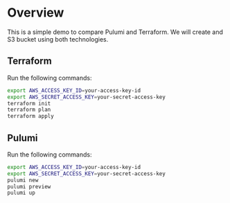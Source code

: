 # Overview
This is a simple demo to compare Pulumi and Terraform. We will create and S3 bucket using both technologies.

## Terraform
Run the following commands:

```bash
export AWS_ACCESS_KEY_ID=your-access-key-id
export AWS_SECRET_ACCESS_KEY=your-secret-access-key
terraform init
terraform plan
terraform apply
```


## Pulumi
Run the following commands:

```bash
export AWS_ACCESS_KEY_ID=your-access-key-id
export AWS_SECRET_ACCESS_KEY=your-secret-access-key
pulumi new
pulumi preview
pulumi up
```